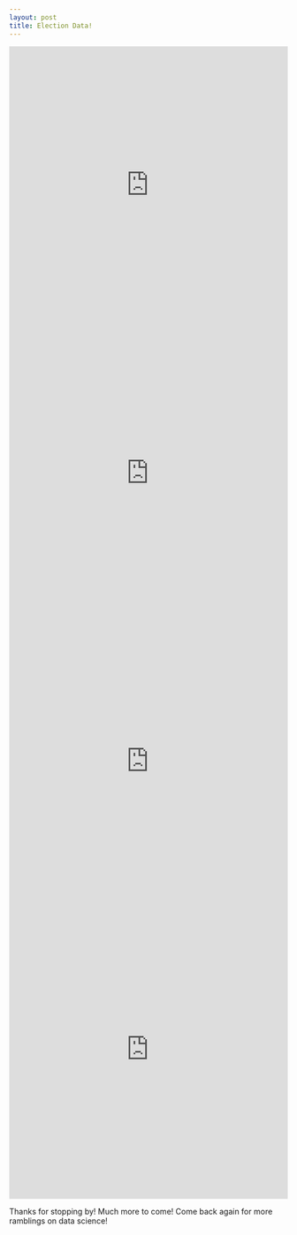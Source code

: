 ```yaml
---
layout: post
title: Election Data!
---
```

<iframe width="100%" height="520" frameborder="0" src="https://matthewbmitchell.carto.com/viz/53a63424-5b10-11e6-b892-0e233c30368f/embed_map" allowfullscreen webkitallowfullscreen mozallowfullscreen oallowfullscreen msallowfullscreen></iframe>

<iframe width="100%" height="520" frameborder="0" src="https://matthewbmitchell.carto.com/viz/ef881bfb-8c7b-470c-9ff5-62beed13c894/embed_map" allowfullscreen webkitallowfullscreen mozallowfullscreen oallowfullscreen msallowfullscreen></iframe>



<iframe width="100%" height="520" frameborder="0" src="https://matthewbmitchell.carto.com/viz/e786442e-5b13-11e6-b51c-0ecd1babdde5/embed_map" allowfullscreen webkitallowfullscreen mozallowfullscreen oallowfullscreen msallowfullscreen></iframe>

<iframe width="100%" height="520" frameborder="0" src="https://matthewbmitchell.carto.com/viz/421c34a8-5b18-11e6-8557-0ecd1babdde5/embed_map" allowfullscreen webkitallowfullscreen mozallowfullscreen oallowfullscreen msallowfullscreen></iframe>

Thanks for stopping by! Much more to come! Come back again for more ramblings on data science!
